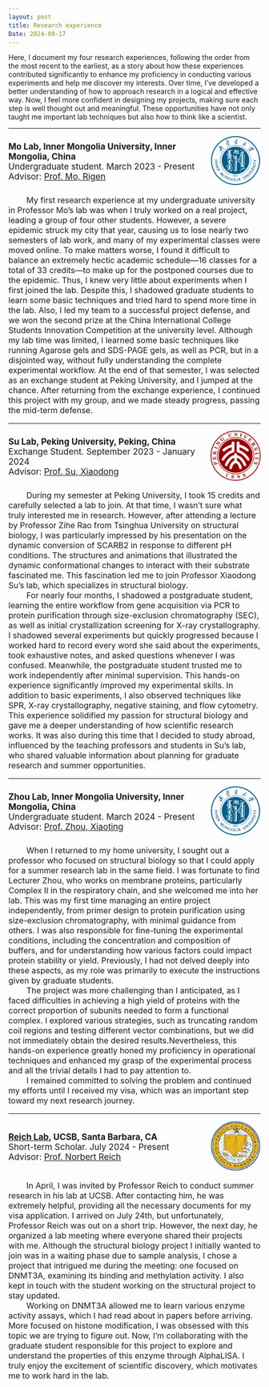 ```yaml
---
layout: post
title: Research experience
Date: 2024-09-17
---
```



Here, I document my four research experiences, following the order from the most recent to the earliest, as a story about how these experiences contributed significantly to enhance my proficiency in conducting various experiments and help me discover my interests. Over time, I’ve developed a better understanding of how to approach research in a logical and effective way. Now, I feel more confident in designing my projects, making sure each step is well thought out and meaningful. These opportunities have not only taught me important lab techniques but also how to think like a scientist.

<hr>

 <div style="flex: 0 1 100%; display: flex; align-items: center;">
  <div style="flex: 1;">
    <strong style="font-size: 17px; margin-bottom: 0;">Mo Lab, Inner Mongolia University, Inner Mongolia, China</strong>
    <p style="font-size: 17px; margin: 0;">Undergraduate student. March 2023 - Present</p>
    <p style="font-size: 17px; margin: 0;">Advisor: <a href="https://smkxxy.imu.edu.cn/info/1050/3124.htm" target="_blank">Prof. Mo, Rigen</a></p>
  </div>
  <div>
    <img src="/assets/img/IMU.png" alt="IMU" style="height: 100px;">
  </div>
</div>
<p style="font-size: 16px;">&nbsp;&nbsp;&nbsp;&nbsp;&nbsp;&nbsp;&nbsp;&nbsp;My first research experience at my undergraduate university in Professor Mo’s lab was when I truly worked on a real project, leading a group of four other students. However, a severe epidemic struck my city that year, causing us to lose nearly two semesters of lab work, and many of my experimental classes were moved online. To make matters worse, I found it difficult to balance an extremely hectic academic schedule—16 classes for a total of 33 credits—to make up for the postponed courses due to the epidemic. Thus, I knew very little about experiments when I first joined the lab. Despite this, I shadowed graduate students to learn some basic techniques and tried hard to spend more time in the lab. Also, I led my team to a successful project defense, and we won the second prize at the China International College Students Innovation Competition at the university level. Although my lab time was limited, I learned some basic techniques like running Agarose gels and SDS-PAGE gels, as well as PCR, but in a disjointed way, without fully understanding the complete experimental workflow. At the end of that semester, I was selected as an exchange student at Peking University, and I jumped at the chance. After returning from the exchange experience, I continued this project with my group, and we made steady progress, passing the mid-term defense.</p>

<hr>

<div style="flex: 0 1 100%; display: flex; align-items: center;">
  <div style="flex: 1;">
    <strong style="font-size: 17px; margin-bottom: 0;">
      <a href="https://www.bio.pku.edu.cn/homes/Index/news_cont_jl/17/63.html" target="_blank" style="font-size: 17px; color: inherit; text-decoration: none;">Su Lab</a>, Peking University, Peking, China
    </strong>
    <p style="font-size: 17px; margin: 0;">Exchange Student. September 2023 - January 2024</p>
    <p style="font-size: 17px; margin: 0;">Advisor: <a href="https://www.bio.pku.edu.cn/enhomes/news/teacher_dis/63.html" target="_blank">Prof. Su, Xiaodong</a></p>
  </div>
  <div>
    <img src="/assets/img/PKU.png" alt="PKU" style="height: 100px;">
  </div>
</div>
<p style="font-size: 16px;">&nbsp;&nbsp;&nbsp;&nbsp;&nbsp;&nbsp;&nbsp;&nbsp;During my semester at Peking University, I took 15 credits and carefully selected a lab to join. At that time, I wasn’t sure what truly interested me in research. However, after attending a lecture by Professor Zihe Rao from Tsinghua University on structural biology, I was particularly impressed by his presentation on the dynamic conversion of SCARB2 in response to different pH conditions. The structures and animations that illustrated the dynamic conformational changes to interact with their substrate fascinated me. This fascination led me to join Professor Xiaodong Su’s lab, which specializes in structural biology. <br>
&nbsp;&nbsp;&nbsp;&nbsp;&nbsp;&nbsp;&nbsp;&nbsp;For nearly four months, I shadowed a postgraduate student, learning the entire workflow from gene acquisition via PCR to protein purification through size-exclusion chromatography (SEC), as well as initial crystallization screening for X-ray crystallography. I shadowed several experiments but quickly progressed because I worked hard to record every word she said about the experiments, took exhaustive notes, and asked questions whenever I was confused. Meanwhile, the postgraduate student trusted me to work independently after minimal supervision. This hands-on experience significantly improved my experimental skills. In addition to basic experiments, I also observed techniques like SPR, X-ray crystallography, negative staining, and flow cytometry. This experience solidified my passion for structural biology and gave me a deeper understanding of how scientific research works. It was also during this time that I decided to study abroad, influenced by the teaching professors and students in Su’s lab, who shared valuable information about planning for graduate research and summer opportunities.</p>

<hr>

<div style="flex: 0 1 100%; display: flex; align-items: center;">
  <div style="flex: 1;">
    <strong style="font-size: 17px; margin-bottom: 0;">
      Zhou Lab, Inner Mongolia University, Inner Mongolia, China
    </strong>
    <p style="font-size: 17px; margin: 0;">Undergraduate student. March 2024 - Present</p>
    <p style="font-size: 17px; margin: 0;">Advisor: <a href="https://smkxxy.imu.edu.cn/info/1043/3217.htm" target="_blank">Prof. Zhou, Xiaoting</a></p>
  </div>
  <div>
    <img src="/assets/img/IMU.png" alt="IMU" style="height: 100px;">
  </div>
</div>
<p style="font-size: 16px;">&nbsp;&nbsp;&nbsp;&nbsp;&nbsp;&nbsp;&nbsp;&nbsp;When I returned to my home university, I sought out a professor who focused on structural biology so that I could apply for a summer research lab in the same field. I was fortunate to find Lecturer Zhou, who works on membrane proteins, particularly Complex II in the respiratory chain, and she welcomed me into her lab. This was my first time managing an entire project independently, from primer design to protein purification using size-exclusion chromatography, with minimal guidance from others. I was also responsible for fine-tuning the experimental conditions, including the concentration and composition of buffers, and for understanding how various factors could impact protein stability or yield. Previously, I had not delved deeply into these aspects, as my role was primarily to execute the instructions given by graduate students.<br>
&nbsp;&nbsp;&nbsp;&nbsp;&nbsp;&nbsp;&nbsp;&nbsp;The project was more challenging than I anticipated, as I faced difficulties in achieving a high yield of proteins with the correct proportion of subunits needed to form a functional complex. I explored various strategies, such as truncating random coil regions and testing different vector combinations, but we did not immediately obtain the desired results.Nevertheless, this hands-on experience greatly honed my proficiency in operational techniques and enhanced my grasp of the experimental process and all the trivial details I had to pay attention to.<br>
&nbsp;&nbsp;&nbsp;&nbsp;&nbsp;&nbsp;&nbsp;&nbsp;I remained committed to solving the problem and continued my efforts until I received my visa, which was an important step toward my next research journey.</p>

<hr>

 <div style="flex: 0 1 100%; display: flex; align-items: center;">
  <div style="flex: 1;">
    <strong style="font-size: 17px; margin-bottom: 0;">
      <a href="https://reich.chem.ucsb.edu/" target="_blank" style="font-size: 17px;">Reich Lab</a>, UCSB, Santa Barbara, CA
    </strong>
    <p style="font-size: 17px; margin: 0;">Short-term Scholar. July 2024 - Present</p>
    <p style="font-size: 17px; margin: 0;">Advisor: <a href="https://reich.chem.ucsb.edu/people/norbert-reich" target="_blank" style="font-size: 17px;">Prof. Norbert Reich</a></p>
  </div>
  <div>
    <img src="/assets/img/UCSB.png" alt="UCSB" style="height: 100px;">
  </div>
</div>
<p style="font-size: 16px;">&nbsp;&nbsp;&nbsp;&nbsp;&nbsp;&nbsp;&nbsp;&nbsp;In April, I was invited by Professor Reich to conduct summer research in his lab at UCSB. After contacting him, he was extremely helpful, providing all the necessary documents for my visa application. I arrived on July 24th, but unfortunately, Professor Reich was out on a short trip. However, the next day, he organized a lab meeting where everyone shared their projects with me. Although the structural biology project I initially wanted to join was in a waiting phase due to sample analysis, I chose a project that intrigued me during the meeting: one focused on DNMT3A, examining its binding and methylation activity. I also kept in touch with the student working on the structural project to stay updated.<br>
&nbsp;&nbsp;&nbsp;&nbsp;&nbsp;&nbsp;&nbsp;&nbsp;Working on DNMT3A allowed me to learn various enzyme activity assays, which I had read about in papers before arriving. More focused on histone modification, I was obsessed with this topic we are trying to figure out. Now, I’m collaborating with the graduate student responsible for this project to explore and understand the properties of this enzyme through AlphaLISA. I truly enjoy the excitement of scientific discovery, which motivates me to work hard in the lab.</p>

